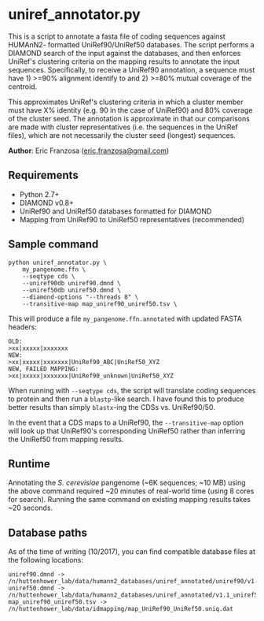 # uniref_annotator.py

This is a script to annotate a fasta file of coding sequences against HUMAnN2-
formatted UniRef90/UniRef50 databases. The script performs a DIAMOND search of 
the input against the databases, and then enforces UniRef's clustering criteria 
on the mapping results to annotate the input sequences. Specifically, to receive 
a UniRef90 annotation, a sequence must have 1) >=90% alignment identify to and
2) >=80% mutual coverage of the centroid.

This approximates UniRef's clustering criteria in which a cluster member must 
have X% identity (e.g. 90 in the case of UniRef90) and 80% coverage of the 
cluster seed. The annotation is approximate in that our comparisons are made 
with cluster representatives (i.e. the sequences in the UniRef files), which are
not necessarily the cluster seed (longest) sequences.

**Author**: Eric Franzosa (eric.franzosa@gmail.com)

## Requirements

* Python 2.7+
* DIAMOND v0.8+
* UniRef90 and UniRef50 databases formatted for DIAMOND
* Mapping from UniRef90 to UniRef50 representatives (recommended)

## Sample command

```
python uniref_annotator.py \
    my_pangenome.ffn \
    --seqtype cds \
    --uniref90db uniref90.dmnd \
    --uniref50db uniref50.dmnd \
    --diamond-options "--threads 8" \
    --transitive-map map_uniref90_uniref50.tsv \
```

This will produce a file `my_pangenome.ffn.annotated` with updated FASTA headers:

```
OLD:
>xx|xxxxx|xxxxxxx
NEW:
>xx|xxxxx|xxxxxxx|UniRef90_ABC|UniRef50_XYZ
NEW, FAILED MAPPING:
>xx|xxxxx|xxxxxxx|UniRef90_unknown|UniRef50_XYZ
```

When running with `--seqtype cds`, the script will translate coding sequences to
protein and then run a `blastp`-like search. I have found this to produce better 
results than simply `blastx`-ing the CDSs vs. UniRef90/50.

In the event that a CDS maps to a UniRef90, the `--transitive-map` option will
look up that UniRef90's corresponding UniRef50 rather than inferring the UniRef50
from mapping results.

## Runtime

Annotating the *S. cerevisiae* pangenome (~6K sequences; ~10 MB) using the above
command required ~20 minutes of real-world time (using 8 cores for search). 
Running the same command on existing mapping results takes ~20 seconds.

## Database paths

As of the time of writing (10/2017), you can find compatible database files at the 
following locations:

```
uniref90.dmnd -> /n/huttenhower_lab/data/humann2_databases/uniref_annotated/uniref90/v1.1_uniref90/uniref90_annotated.1.1.dmnd
uniref50.dmnd -> /n/huttenhower_lab/data/humann2_databases/uniref_annotated/v1.1_uniref50/uniref50_annotated.1.1.dmnd
map_uniref90_uniref50.tsv -> /n/huttenhower_lab/data/idmapping/map_UniRef90_UniRef50.uniq.dat
```